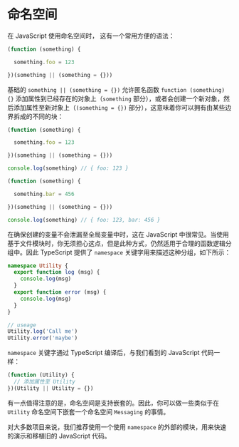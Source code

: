 # 命名空间

在 JavaScript 使用命名空间时， 这有一个常用方便的语法：

```javascript
(function (something) {

  something.foo = 123

})(something || (something = {}))
```

基础的 `something || (something = {})` 允许匿名函数 `function (something) {}` 添加属性到已经存在的对象上（`something` 部分），或者会创建一个新对象，然后添加属性至新对象上（`(something = {})` 部分），这意味着你可以拥有由某些边界拆成的不同的块：

```javascript
(function (something) {

  something.foo = 123

})(something || (something = {}))

console.log(something) // { foo: 123 }

(function (something) {

  something.bar = 456

})(something || (something = {}))

console.log(something) // { foo: 123, bar: 456 }
```

在确保创建的变量不会泄漏至全局变量中时，这在 JavaScript 中很常见。当使用基于文件模块时，你无须担心这点，但是此种方式，仍然适用于合理的函数逻辑分组中。因此 TypeScript 提供了 `namespace` 关键字用来描述这种分组，如下所示：

```typescript
namespace Utility {
  export function log (msg) {
    console.log(msg)
  }
  export function error (msg) {
    console.log(msg)
  }
}

// useage
Utility.log('Call me')
Utility.error('maybe')
```

`namespace` 关键字通过 TypeScript 编译后，与我们看到的 JavaScript 代码一样：

```javascript
(function (Utility) {
  // 添加属性至 Utility
})(Utility || Utility = {})
```

有一点值得注意的是，命名空间是支持嵌套的。因此，你可以做一些类似于在 `Utility` 命名空间下嵌套一个命名空间 `Messaging` 的事情。

对大多数项目来说，我们推荐使用一个使用 `namespace` 的外部的模块，用来快速的演示和移植旧的 JavaScript 代码。
